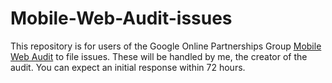 # Mobile-Web-Audit-issues
This repository is for users of the Google Online Partnerships Group [Mobile Web Audit](https://datastudio.google.com/c/u/0/reporting/8195864e-d9af-4909-aeea-cd8ae5f9f699/page/2CToB) to file issues.
These will be handled by me, the creator of the audit. You can expect an initial response within 72 hours.
